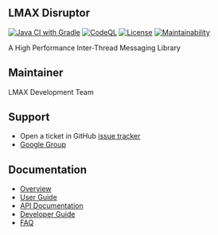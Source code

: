 ## LMAX Disruptor

[![Java CI with Gradle](https://github.com/LMAX-Exchange/disruptor/workflows/Java%20CI%20with%20Gradle/badge.svg)](https://github.com/LMAX-Exchange/disruptor/actions/workflows/gradle-build.yml)
[![CodeQL](https://github.com/LMAX-Exchange/disruptor/workflows/CodeQL/badge.svg)](https://github.com/LMAX-Exchange/disruptor/actions/workflows/codeql-analysis.yml)
[![License](https://img.shields.io/github/license/LMAX-Exchange/disruptor)](https://github.com/LMAX-Exchange/disruptor/blob/master/LICENCE.txt)
[![Maintainability](https://cloud.quality-gate.com/dashboard/api/badge?projectName=LMAX-Exchange_disruptor&branchName=master)](https://cloud.quality-gate.com/dashboard//(branches/34729)#overview)

A High Performance Inter-Thread Messaging Library

## Maintainer

LMAX Development Team

## Support

 - Open a ticket in GitHub [issue tracker](https://github.com/LMAX-Exchange/disruptor/issues)
 - [Google Group](https://groups.google.com/group/lmax-disruptor)

## Documentation

* [Overview](https://lmax-exchange.github.io/disruptor/)
* [User Guide](https://lmax-exchange.github.io/disruptor/user-guide/index.html)
* [API Documentation](https://lmax-exchange.github.io/disruptor/javadoc/com.lmax.disruptor/module-summary.html)
* [Developer Guide](https://lmax-exchange.github.io/disruptor/developer-guide/index.html)
* [FAQ](https://github.com/LMAX-Exchange/disruptor/wiki/Frequently-Asked-Questions)
